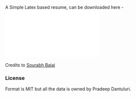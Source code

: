 A Simple Latex based resume, can be downloaded here - ![Resume PDF](/pradeep_dantuluri_resume.pdf)

Credits to [Sourabh Bajaj](https://github.com/sb2nov/resume)


### License
Format is MIT but all the data is owned by Pradeep Dantuluri.
